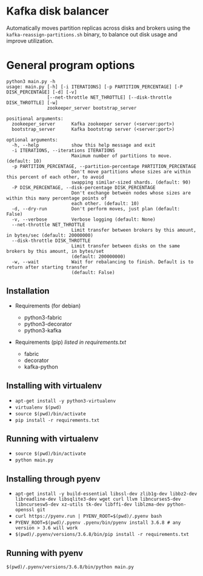 
# Kafka disk balancer

Automatically moves partition replicas across disks and brokers using the `kafka-reassign-partitions.sh` binary, to balance out disk usage and improve utilization.

# General program options

```
python3 main.py -h
usage: main.py [-h] [-i ITERATIONS] [-p PARTITION_PERCENTAGE] [-P DISK_PERCENTAGE] [-d] [-v]
               [--net-throttle NET_THROTTLE] [--disk-throttle DISK_THROTTLE] [-w]
               zookeeper_server bootstrap_server

positional arguments:
  zookeeper_server      Kafka zookeeper server (<server:port>)
  bootstrap_server      Kafka bootstrap server (<server:port>)

optional arguments:
  -h, --help            show this help message and exit
  -i ITERATIONS, --iterations ITERATIONS
                        Maximum number of partitions to move. (default: 10)
  -p PARTITION_PERCENTAGE, --partition-percentage PARTITION_PERCENTAGE
                        Don't move partitions whose sizes are within this percent of each other, to avoid
                        swapping similar-sized shards. (default: 90)
  -P DISK_PERCENTAGE, --disk-percentage DISK_PERCENTAGE
                        Don't exchange between nodes whose sizes are within this many percentage points of
                        each other. (default: 10)
  -d, --dry-run         Don't perform moves, just plan (default: False)
  -v, --verbose         Verbose logging (default: None)
  --net-throttle NET_THROTTLE
                        Limit transfer between brokers by this amount, in bytes/sec (default: 20000000)
  --disk-throttle DISK_THROTTLE
                        Limit transfer between disks on the same brokers by this amount, in bytes/set
                        (default: 200000000)
  -w, --wait            Wait for rebalancing to finish. Default is to return after starting transfer
                        (default: False)
```

Installation
------------

* Requirements (for debian)
  * python3-fabric
  * python3-decorator
  * python3-kafka

* Requirements (pip) *listed in requirements.txt*
  * fabric
  * decorator
  * kafka-python

## Installing with virtualenv

  * `apt-get install -y python3-virtualenv`
  * `virtualenv $(pwd)`
  * `source $(pwd)/bin/activate`
  * `pip install -r requirements.txt`

## Running with virtualenv

  * `source $(pwd)/bin/activate`
  * `python main.py`

## Installing through pyenv

  * `apt-get install -y build-essential libssl-dev zlib1g-dev libbz2-dev libreadline-dev libsqlite3-dev wget curl llvm libncurses5-dev libncursesw5-dev xz-utils tk-dev libffi-dev liblzma-dev python-openssl git`
  * `curl https://pyenv.run | PYENV_ROOT=$(pwd)/.pyenv bash`
  * `PYENV_ROOT=$(pwd)/.pyenv .pyenv/bin/pyenv install 3.6.8 # any version > 3.6 will work`
  * `$(pwd)/.pyenv/versions/3.6.8/bin/pip install -r requirements.txt`

## Running with pyenv

`$(pwd)/.pyenv/versions/3.6.8/bin/python main.py`
